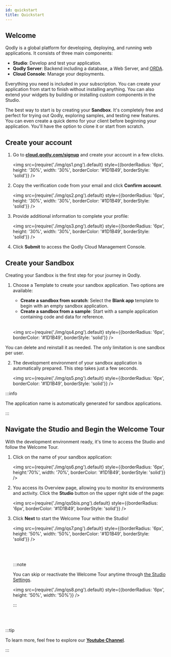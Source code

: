 ```yaml
---
id: quickstart
title: Quickstart
---
```


## Welcome

Qodly is a global platform for developing, deploying, and running web applications. It consists of three main components:

- **Studio**: Develop and test your application.
- **Qodly Server**: Backend including a database, a Web Server, and [ORDA](../orda/data-model.md).
- **Cloud Console**: Manage your deployments.

Everything you need is included in your subscription. You can create your application from start to finish without installing anything. You can also extend your widgets by building or installing custom components in the Studio.

The best way to start is by creating your **Sandbox**. It's completely free and perfect for trying out Qodly, exploring samples, and testing new features. You can even create a quick demo for your client before beginning your application. You'll have the option to clone it or start from scratch.



## Create your account

1. Go to [**cloud.qodly.com/signup**](https://cloud.qodly.com/signup) and create your account in a few clicks. 

    <img src={require('./img/qs1.png').default} style={{borderRadius: '6px', height: '30%', width: '30%', borderColor: '#1D1B49', borderStyle: 'solid'}} />

2. Copy the verification code from your email and click **Confirm account**.

    <img src={require('./img/qs2.png').default} style={{borderRadius: '6px', height: '30%', width: '30%', borderColor: '#1D1B49', borderStyle: 'solid'}} />

3. Provide additional information to complete your profile:

    <img src={require('./img/qs3.png').default} style={{borderRadius: '6px', height: '30%', width: '30%', borderColor: '#1D1B49', borderStyle: 'solid'}} />

4. Click **Submit** to access the Qodly Cloud Management Console.


## Create your Sandbox

Creating your Sandbox is the first step for your journey in Qodly.

1. Choose a Template to create your sandbox application. Two options are available:
    - **Create a sandbox from scratch**: Select the **Blank app** template to begin with an empty sandbox application.
    - **Create a sandbox from a sample**: Start with a sample application containing code and data for reference.<br/><br/>

    <img src={require('./img/qs4.png').default} style={{borderRadius: '6px', borderColor: '#1D1B49', borderStyle: 'solid'}} />

You can delete and reinstall it as needed. The only limitation is one sandbox per user.

2. The development environment of your sandbox application is automatically prepared. This step takes just a few seconds.

   <img src={require('./img/qs5.png').default} style={{borderRadius: '6px', borderColor: '#1D1B49', borderStyle: 'solid'}} />

:::info

The application name is automatically generated for sandbox applications.  

:::


## Navigate the Studio and Begin the Welcome Tour


With the development environment ready, it's time to access the Studio and follow the Welcome Tour.

1. Click on the name of your sandbox application:

   <img src={require('./img/qs6.png').default} style={{borderRadius: '6px', height:'70%', width: '70%', borderColor: '#1D1B49', borderStyle: 'solid'}} />
    
2. You access its Overview page, allowing you to monitor its environments and activity. Click the **Studio** button on the upper right side of the page:
    
   <img src={require('./img/qs5bis.png').default} style={{borderRadius: '6px', borderColor: '#1D1B49', borderStyle: 'solid'}} />


3. Click **Next** to start the Welcome Tour within the Studio!

    <img src={require('./img/qs7.png').default} style={{borderRadius: '6px', height: '50%', width: '50%', borderColor: '#1D1B49', borderStyle: 'solid'}} />

    <br/><br/>

    :::note

    You can skip or reactivate the Welcome Tour anytime through [the Studio Settings](../studio/settings.md#activate-welcome-tour). 

    <img src={require('./img/qs8.png').default} style={{borderRadius: '6px', height: '50%', width: '50%'}} />

    :::

<br/><br/>




:::tip

To learn more, feel free to explore our [**Youtube Channel**](https://www.youtube.com/channel/UCLNHKvjJQZ_5D1ziskba6jg). 

:::